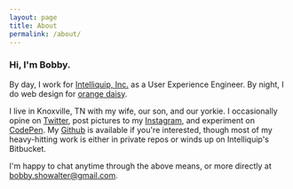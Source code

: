 ```yaml
---
layout: page
title: About
permalink: /about/
---
```


### Hi, I'm Bobby.

By day, I work for [Intelliquip,
Inc.](https://www.intelliquip.com) as a User Experience Engineer. By night, I do
web design for [orange daisy](http://www.orangedaisy.co).

I live in Knoxville, TN with my wife, our son, and our yorkie. I occasionally
opine on [Twitter](https://www.twitter.com/bobbyshowalter/), post pictures to my
[Instagram](https://www.instagram.com/bobbyshowalter/), and experiment on
[CodePen](https://www.codepen.io/reverendgeneral/). My
[Github](https://github.com/orangedaisy/) is available if you're interested,
though most of my heavy-hitting work is either in private repos or winds up on
Intelliquip's Bitbucket.

I'm happy to chat anytime through the above means, or more directly at
[bobby.showalter@gmail.com](mailto:bobby.showalter@gmail.com).
